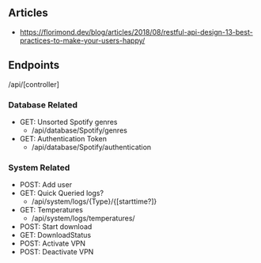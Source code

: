 ## Articles

- https://florimond.dev/blog/articles/2018/08/restful-api-design-13-best-practices-to-make-your-users-happy/


## Endpoints
/api/[controller]

### Database Related
- GET: Unsorted Spotify genres
  - /api/database/Spotify/genres
- GET: Authentication Token
  - /api/database/Spotify/authentication

### System Related
- POST: Add user
- GET: Quick Queried logs?
  - /api/system/logs/{Type}/{[starttime?]}
- GET: Temperatures
  - /api/system/logs/temperatures/
- POST: Start download
- GET: DownloadStatus
- POST: Activate VPN
- POST: Deactivate VPN

